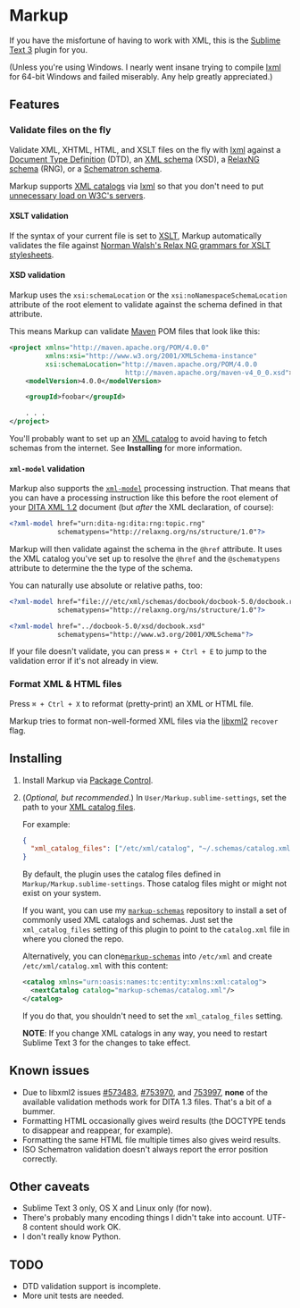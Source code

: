 Markup
======

If you have the misfortune of having to work with XML, this is the
[Sublime Text 3][st3] plugin for you.

(Unless you're using Windows. I nearly went insane trying to compile
[lxml][lxml] for 64-bit Windows and failed miserably. Any help greatly
appreciated.)

## Features

### Validate files on the fly

Validate XML, XHTML, HTML, and XSLT files on the fly with [lxml][lxml]
against a [Document Type Definition][dtd] (DTD), an [XML schema][xsd]
(XSD), a [RelaxNG schema][rng] (RNG), or a [Schematron schema][schematron].

Markup supports [XML catalogs][xml-catalog] via [lxml][lxml] so that you
don't need to put [unnecessary load on W3C's servers][w3c-dtd].

#### XSLT validation

If the syntax of your current file is set to [XSLT][xslt], Markup automatically
validates the file against
[Norman Walsh's Relax NG grammars for XSLT stylesheets][ndw].

#### XSD validation

Markup uses the `xsi:schemaLocation` or the `xsi:noNamespaceSchemaLocation`
attribute of the root element to validate against the schema defined in that
attribute.

This means Markup can validate [Maven][maven] POM files that look like this:

```xml
<project xmlns="http://maven.apache.org/POM/4.0.0"
         xmlns:xsi="http://www.w3.org/2001/XMLSchema-instance"
         xsi:schemaLocation="http://maven.apache.org/POM/4.0.0
                             http://maven.apache.org/maven-v4_0_0.xsd">
    <modelVersion>4.0.0</modelVersion>

    <groupId>foobar</groupId>

    . . .
</project>
```

You'll probably want to set up an [XML catalog][xml-catalog] to avoid having to
fetch schemas from the internet. See **Installing** for more information.

#### `xml-model` validation

Markup also supports the [`xml-model`][xml-model] processing instruction. That
means that you can have a processing instruction like this before the root
element of your [DITA XML 1.2][dita] document (but *after* the XML declaration,
of course):

```xml
<?xml-model href="urn:dita-ng:dita:rng:topic.rng"
            schematypens="http://relaxng.org/ns/structure/1.0"?>
```

Markup will then validate against the schema in the `@href` attribute. It
uses the XML catalog you've set up to resolve the `@href` and the
`@schematypens` attribute to determine the the type of the schema.

You can naturally use absolute or relative paths, too:

```xml
<?xml-model href="file:///etc/xml/schemas/docbook/docbook-5.0/docbook.rng"
            schematypens="http://relaxng.org/ns/structure/1.0"?>

<?xml-model href="../docbook-5.0/xsd/docbook.xsd"
            schematypens="http://www.w3.org/2001/XMLSchema"?>
```

If your file doesn't validate, you can press `⌘ + Ctrl + E` to jump to the
validation error if it's not already in view.

### Format XML & HTML files

Press `⌘ + Ctrl + X` to reformat (pretty-print) an XML or HTML file.

Markup tries to format non-well-formed XML files via the [libxml2][libxml2]
`recover` flag.

## Installing

1. Install Markup via [Package Control][package-control].
2. (*Optional, but recommended*.) In `User/Markup.sublime-settings`, set the
   path to your [XML catalog files][xml-catalog].

    For example:

    ```json
    {
      "xml_catalog_files": ["/etc/xml/catalog", "~/.schemas/catalog.xml"]
    }
    ```

    By default, the plugin uses the catalog files defined in
    `Markup/Markup.sublime-settings`. Those catalog files might or might not
    exist on your system.

    If you want, you can use my [`markup-schemas`][markup-schemas] repository
    to install a set of commonly used XML catalogs and schemas. Just set the
    `xml_catalog_files` setting of this plugin to point to the `catalog.xml`
    file in where you cloned the repo.

    Alternatively, you can clone[`markup-schemas`][markup-schemas] into
    `/etc/xml` and create `/etc/xml/catalog.xml` with this content:

    ```xml
    <catalog xmlns="urn:oasis:names:tc:entity:xmlns:xml:catalog">
      <nextCatalog catalog="markup-schemas/catalog.xml"/>
    </catalog>
    ```
    
    If you do that, you shouldn't need to set the `xml_catalog_files` setting.
    
    **NOTE**: If you change XML catalogs in any way, you need to restart
    Sublime Text 3 for the changes to take effect.

## Known issues

- Due to libxml2 issues [#573483][libxml2-#573483], [#753970][libxml2-#753970],
  and [753997][libxml2-#753997], **none** of the available validation methods
  work for DITA 1.3 files. That's a bit of a bummer.
- Formatting HTML occasionally gives weird results (the DOCTYPE tends to
  disappear and reappear, for example).
- Formatting the same HTML file multiple times also gives weird results.
- ISO Schematron validation doesn't always report the error position correctly.

## Other caveats

- Sublime Text 3 only, OS X and Linux only (for now).
- There's probably many encoding things I didn't take into account. UTF-8
  content should work OK.
- I don't really know Python.

## TODO

- DTD validation support is incomplete.
- More unit tests are needed.

[dita]: https://en.wikipedia.org/wiki/Darwin_Information_Typing_Architecture
[dtd]: https://en.wikipedia.org/wiki/Document_type_definition
[libxml2]: http://xmlsoft.org
[libxml2-#573483]: https://bugzilla.gnome.org/show_bug.cgi?id=573483
[libxml2-#753970]: https://bugzilla.gnome.org/show_bug.cgi?id=753970
[libxml2-#753997]: https://bugzilla.gnome.org/show_bug.cgi?id=753997
[lxml]: http://lxml.de
[markup-schemas]: https://github.com/eerohele/markup-schemas
[maven]: https://maven.apache.org
[ndw]: https://github.com/ndw/xslt-relax-ng
[package-control]: https://packagecontrol.io
[py3]: https://www.python.org
[rng]: http://relaxng.org
[schematron]: http://schematron.com/
[st3]: http://www.sublimetext.com/3
[w3c-dtd]: http://www.w3.org/blog/systeam/2008/02/08/w3c_s_excessive_dtd_traffic/
[xml-catalog]: http://xmlsoft.org/catalog.html
[xml-model]: http://www.w3.org/TR/xml-model
[xsd]: http://www.w3.org/XML/Schema
[xslt]: http://www.w3.org/standards/xml/transformation
